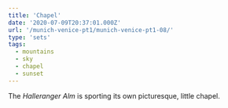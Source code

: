 ```yaml
---
title: 'Chapel'
date: '2020-07-09T20:37:01.000Z'
url: '/munich-venice-pt1/munich-venice-pt1-08/'
type: 'sets'
tags:
  - mountains
  - sky
  - chapel
  - sunset
---
```


The _Halleranger Alm_ is sporting its own picturesque, little chapel.

